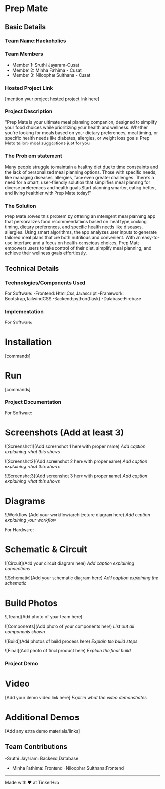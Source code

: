 # Prep Mate


## Basic Details
### Team Name:Hackoholics


### Team Members
- Member 1: Sruthi Jayaram-Cusat
- Member 2: Minha Fathima - Cusat
- Member 3: Niloophar Sulthana - Cusat

### Hosted Project Link
[mention your project hosted project link here]

### Project Description
"Prep Mate is your ultimate meal planning companion, designed to simplify your food choices while prioritizing your health and wellness. Whether you're looking for meals based on your dietary preferences, meal timing, or specific health needs like diabetes, allergies, or weight loss goals, Prep Mate tailors meal suggestions just for you

### The Problem statement
Many people struggle to maintain a healthy diet due to time constraints and the lack of personalized meal planning options. Those with specific needs, like managing diseases, allergies, face even greater challenges. There’s a need for a smart, user-friendly solution that simplifies meal planning  for diverse preferences and health goals.Start planning smarter, eating better, and living healthier with Prep Mate today!"

### The Solution
Prep Mate solves this problem by offering an intelligent meal planning app that personalizes food recommendations based on meal type,cooking timing, dietary preferences, and specific health needs like diseases, allergies. Using smart algorithms, the app analyzes user inputs to generate tailored meal plans that are both nutritious and convenient. With an easy-to-use interface and a focus on health-conscious choices, Prep Mate empowers users to take control of their diet, simplify meal planning, and achieve their wellness goals effortlessly.

## Technical Details
### Technologies/Components Used
For Software:
-Frontend: Html,Css,Javascript
-Framework: Bootstrap,TailwindCSS
-Backend:python(flask)
-Database:Firebase

### Implementation
For Software:
# Installation
[commands]

# Run
[commands]

### Project Documentation
For Software:

# Screenshots (Add at least 3)
![Screenshot1](Add screenshot 1 here with proper name)
*Add caption explaining what this shows*

![Screenshot2](Add screenshot 2 here with proper name)
*Add caption explaining what this shows*

![Screenshot3](Add screenshot 3 here with proper name)
*Add caption explaining what this shows*

# Diagrams
![Workflow](Add your workflow/architecture diagram here)
*Add caption explaining your workflow*

For Hardware:

# Schematic & Circuit
![Circuit](Add your circuit diagram here)
*Add caption explaining connections*

![Schematic](Add your schematic diagram here)
*Add caption explaining the schematic*

# Build Photos
![Team](Add photo of your team here)


![Components](Add photo of your components here)
*List out all components shown*

![Build](Add photos of build process here)
*Explain the build steps*

![Final](Add photo of final product here)
*Explain the final build*

### Project Demo
# Video
[Add your demo video link here]
*Explain what the video demonstrates*

# Additional Demos
[Add any extra demo materials/links]

## Team Contributions
-Sruthi Jayaram: Backend,Database
- Minha Fathima: Frontend
-Niloophar Sulthana:Frontend

---
Made with ❤️ at TinkerHub
